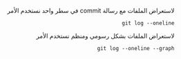 <div dir="rtl">


لاستعراض الملفات مع رسالة commit في سطر واحد نستخدم الأمر 

`git log --oneline`

لاستعراض الملفات بشكل رسومي ومنظم نستخدم الأمر 

`git log --oneline --graph`

<div>